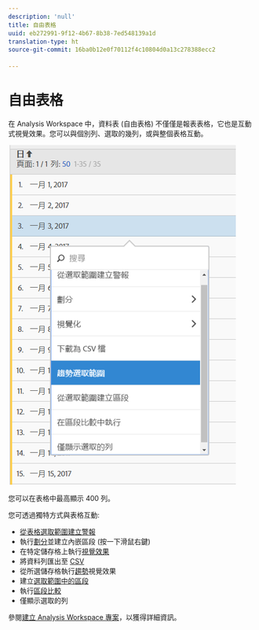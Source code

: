 ```yaml
---
description: 'null'
title: 自由表格
uuid: eb272991-9f12-4b67-8b38-7ed548139a1d
translation-type: ht
source-git-commit: 16ba0b12e0f70112f4c10804d0a13c278388ecc2

---
```



# 自由表格

在 Analysis Workspace 中，資料表 (自由表格) 不僅僅是報表表格，它也是互動式視覺效果。您可以與個別列、選取的幾列，或與整個表格互動。

![](assets/data-table.png)

您可以在表格中最高顯示 400 列。

您可透過獨特方式與表格互動:

* [從表格選取範圍建立警報](/help/components/c-alerts/alert-builder.md)
* 執行[劃分](/help/analyze/analysis-workspace/components/dimensions/t-breakdown-fa.md)並建立內嵌區段 (按一下滑鼠右鍵)
* 在特定儲存格上執行[視覺效果](/help/analyze/analysis-workspace/visualizations/freeform-analysis-visualizations.md)
* 將資料列匯出至 [CSV](/help/analyze/analysis-workspace/curate-share/download-send.md)
* 從所選儲存格執行[趨勢](/help/analyze/analysis-workspace/analysis-workspace-features.md#section_34930C967C104C2B9092BA8DCF2BF81A)視覺效果
* 建立[選取範圍中的區段](/help/analyze/analysis-workspace/components/t-freeform-project-segment.md)
* 執行[區段比較](/help/analyze/analysis-workspace/c-panels/c-segment-comparison/segment-comparison.md)
* 僅顯示選取的列

參閱[建立 Analysis Workspace 專案](/help/analyze/analysis-workspace/build-workspace-project/t-freeform-project.md)，以獲得詳細資訊。
